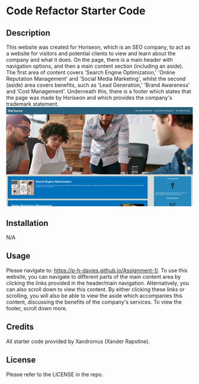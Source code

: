 # Code Refactor Starter Code

## Description

This website was created for Horiseon, which is an SEO company, to act as a website for visitors and potential clients to view and learn about the company and what it does. On the page, there is a main header with navigation options, and then a main content section (including an aside). The first area of content covers 'Search Engine Optimization,' 'Online Reputation Management' and 'Social Media Marketing', whilst the second (aside) area covers benefits, such as 'Lead Generation,' 'Brand Awareness' and 'Cost Management'. Underneath this, there is a footer which states that the page was made by Horiseon and which provides the company's trademark statement. 
![screenshot of website](assets/images/site.png)

## Installation

N/A

## Usage
Please navigate to: https://p-h-davies.github.io/Assignment-1/. 
To use this website, you can navigate to different parts of the main content area by clicking the links provided in the header/main navigation. Alternatively, you can also scroll down to view this content. By either clicking these links or scrolling, you will also be able to view the aside which accompanies this content, discussing the benefits of the company's services. To view the footer, scroll down more.

## Credits

All starter code provided by Xandromus (Xander Rapstine).

## License

Please refer to the LICENSE in the repo.